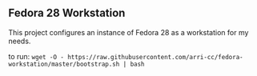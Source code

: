 ## Fedora 28 Workstation

This project configures an instance of Fedora 28 as a workstation for my needs.

to run:
`wget -O - https://raw.githubusercontent.com/arri-cc/fedora-workstation/master/bootstrap.sh | bash`
